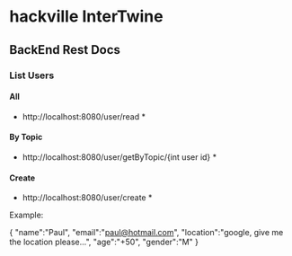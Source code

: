 # hackville InterTwine

## BackEnd Rest Docs

### List Users

#### All

* http://localhost:8080/user/read *

#### By Topic

* http://localhost:8080/user/getByTopic/{int user id} *

#### Create

* http://localhost:8080/user/create *

Example:

{
    "name":"Paul",
    "email":"paul@hotmail.com",
    "location":"google, give me the location please...",
    "age":"+50",
    "gender":"M"
}

